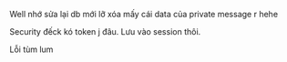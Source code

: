 Well
nhớ sửa lại db mới
lỡ xóa mấy cái data của private message r hehe

Security đếck kó token j đâu. Lưu vào session thôi.

Lỗi tùm lum
